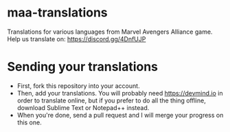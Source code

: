 # maa-translations

Translations for various languages from Marvel Avengers Alliance game.
Help us translate on: https://discord.gg/4DnfUJP

# Sending your translations

- First, fork this repository into your account.
- Then, add your translations. You will probably need https://devmind.io in order to translate online, but if you prefer to do all the thing offline, download Sublime Text or Notepad++ instead.
- When you're done, send a pull request and I will merge your progress on this one.
